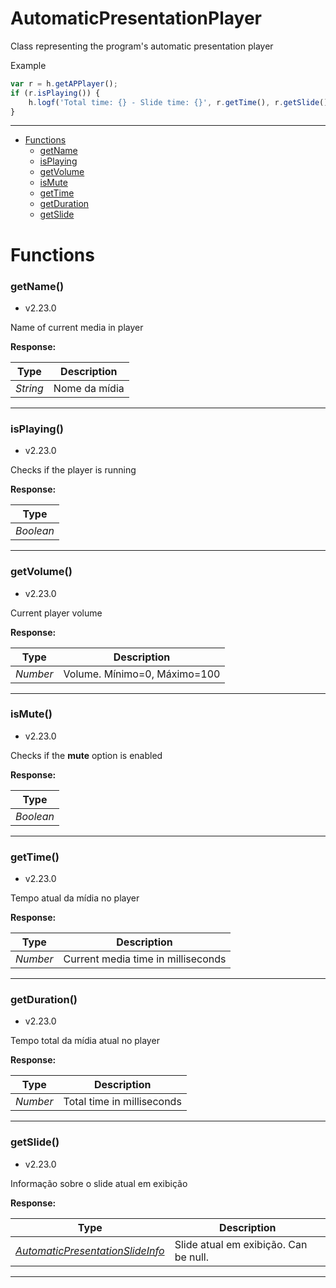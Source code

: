 # AutomaticPresentationPlayer
Class representing the program's automatic presentation player

Example
```javascript
var r = h.getAPPlayer();
if (r.isPlaying()) {
    h.logf('Total time: {} - Slide time: {}', r.getTime(), r.getSlide().getTime());
}
```

---

- [Functions](#functions)
  - [getName](#getname)
  - [isPlaying](#isplaying)
  - [getVolume](#getvolume)
  - [isMute](#ismute)
  - [getTime](#gettime)
  - [getDuration](#getduration)
  - [getSlide](#getslide)


# Functions 
### getName()
- v2.23.0

Name of current media in player



**Response:**

| Type  | Description |
| :---: | ------------|
| _String_ | Nome da mídia |


---


### isPlaying()
- v2.23.0

Checks if the player is running



**Response:**

| Type  |
| :---: |
| _Boolean_ | 


---


### getVolume()
- v2.23.0

Current player volume



**Response:**

| Type  | Description |
| :---: | ------------|
| _Number_ | Volume. Mínimo=0, Máximo=100 |


---


### isMute()
- v2.23.0

Checks if the **mute** option is enabled



**Response:**

| Type  |
| :---: |
| _Boolean_ | 


---


### getTime()
- v2.23.0

Tempo atual da mídia no player



**Response:**

| Type  | Description |
| :---: | ------------|
| _Number_ | Current media time in milliseconds |


---


### getDuration()
- v2.23.0

Tempo total da mídia atual no player



**Response:**

| Type  | Description |
| :---: | ------------|
| _Number_ | Total time in milliseconds |


---


### getSlide()
- v2.23.0

Informação sobre o slide atual em exibição



**Response:**

| Type  | Description |
| :---: | ------------|
| _[AutomaticPresentationSlideInfo](https://github.com/holyrics/jslib/blob/main/doc/en/AutomaticPresentationSlideInfo.md)_ | Slide atual em exibição. Can be null. |


---
